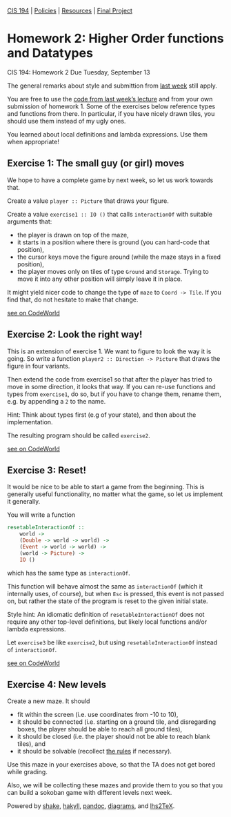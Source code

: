 [CIS 194](https://www.seas.upenn.edu/~cis194/fall16/index.html) | [Policies](https://www.seas.upenn.edu/~cis194/fall16/policies.html) | [Resources](https://www.seas.upenn.edu/~cis194/fall16/resources.html) | [Final Project](https://www.seas.upenn.edu/~cis194/fall16/final.html)

# Homework 2: Higher Order functions and Datatypes

CIS 194: Homework 2
Due Tuesday, September 13

The general remarks about style and submittion from [last week](https://www.seas.upenn.edu/~cis194/fall16/hw/01-intro.html) still apply.

You are free to use the [code from last week’s lecture](https://code.world/haskell#PTU3hQlDx2i-jo0IFldfY8Q) and from your own submission of homework 1. Some of the exercises below reference types and functions from there. In particular, if you have nicely drawn tiles, you should use them instead of my ugly ones.

You learned about local definitions and lambda expressions. Use them when appropriate!

## Exercise 1: The small guy (or girl) moves

We hope to have a complete game by next week, so let us work towards that.

Create a value `player :: Picture` that draws your figure.

Create a value `exercise1 :: IO ()` that calls `interactionOf` with suitable arguments that:

- the player is drawn on top of the maze,
- it starts in a position where there is ground (you can hard-code that position),
- the cursor keys move the figure around (while the maze stays in a fixed position),
- the player moves only on tiles of type `Ground` and `Storage`. Trying to move it into any other position will simply leave it in place.

It might yield nicer code to change the type of `maze` to `Coord -> Tile`. If you find that, do not hesitate to make that change.

[see on CodeWorld](https://code.world/run.html?mode=haskell&amp;dhash=DCcnNyZpZZPSVFgqH3WwY3w)

## Exercise 2: Look the right way!

This is an extension of exercise 1. We want to figure to look the way it is going. So write a function `player2 :: Direction -> Picture` that draws the figure in four variants.

Then extend the code from exercise1 so that after the player has tried to move in some direction, it looks that way. If you can re-use functions and types from `exercise1`, do so, but if you have to change them, rename them, e.g. by appending a `2` to the name.

Hint: Think about types first (e.g of your state), and then about the implementation.

The resulting program should be called `exercise2`.

[see on CodeWorld](https://code.world/run.html?mode=haskell&amp;dhash=Dal2TK1RkY3oFhVAlSz1YAw)

## Exercise 3: Reset!

It would be nice to be able to start a game from the beginning. This is generally useful functionality, no matter what the game, so let us implement it generally.

You will write a function

```haskell
resetableInteractionOf ::
    world ->
    (Double -> world -> world) ->
    (Event -> world -> world) ->
    (world -> Picture) ->
    IO ()
```

which has the same type as `interactionOf`.

This function will behave almost the same as `interactionOf` (which it internally uses, of course), but when `Esc` is pressed, this event is not passed on, but rather the state of the program is reset to the given initial state.

Style hint: An idiomatic definition of `resetableInteractionOf` does not require any other top-level definitions, but likely local functions and/or lambda expressions.

Let `exercise3` be like `exercise2`, but using `resetableInteractionOf` instead of `interactionOf`.

[see on CodeWorld](https://code.world/run.html?mode=haskell&amp;dhash=D7Y0vPUj4D2tE2iKoYnvZrg)

## Exercise 4: New levels

Create a new maze. It should

- fit within the screen (i.e. use coordinates from -10 to 10),
- it should be connected (i.e. starting on a ground tile, and disregarding boxes, the player should be able to reach all ground tiles),
- it should be closed (i.e. the player should not be able to reach blank tiles), and
- it should be solvable (recollect [the rules](https://en.wikipedia.org/wiki/Sokoban#Rules) if necessary).

Use this maze in your exercises above, so that the TA does not get bored while grading.

Also, we will be collecting these mazes and provide them to you so that you can build a sokoban game with different levels next week.

Powered by [shake](http://community.haskell.org/~ndm/shake/), [hakyll](http://jaspervdj.be/hakyll/index.html), [pandoc](http://johnmacfarlane.net/pandoc/), [diagrams](http://projects.haskell.org/diagrams), and [lhs2TeX](http://www.andres-loeh.de/lhs2tex/).